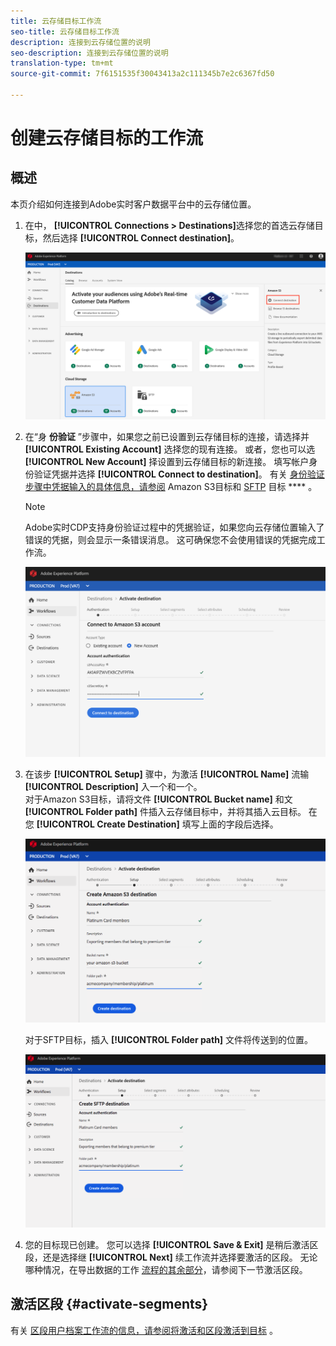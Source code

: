 ```yaml
---
title: 云存储目标工作流
seo-title: 云存储目标工作流
description: 连接到云存储位置的说明
seo-description: 连接到云存储位置的说明
translation-type: tm+mt
source-git-commit: 7f6151535f30043413a2c111345b7e2c6367fd50

---
```



# 创建云存储目标的工作流

## 概述

本页介绍如何连接到Adobe实时客户数据平台中的云存储位置。

1. 在中， **[!UICONTROL Connections > Destinations]**&#x200B;选择您的首选云存储目标，然后选择 **[!UICONTROL Connect destination]**。

   ![连接到云存储目标](/help/rtcdp/destinations/assets/connect-cloud-destination.png)

1. 在“身 **份验证** ”步骤中，如果您之前已设置到云存储目标的连接，请选择并 **[!UICONTROL Existing Account]** 选择您的现有连接。 或者，您也可以选 **[!UICONTROL New Account]** 择设置到云存储目标的新连接。 填写帐户身份验证凭据并选择 **[!UICONTROL Connect to destination]**。 有关 [身份验证步骤中凭据输入的具体信息，请参阅](/help/rtcdp/destinations/amazon-s3-destination.md) Amazon S3目标和 [SFTP](/help/rtcdp/destinations/sftp-destination.md) 目标 **** 。

   >[!NOTE]
   >
   >Adobe实时CDP支持身份验证过程中的凭据验证，如果您向云存储位置输入了错误的凭据，则会显示一条错误消息。 这可确保您不会使用错误的凭据完成工作流。

   ![连接到云存储目标——身份验证步骤](/help/rtcdp/destinations/assets/cloud-destinations-authentication-step.png)

1. 在该步 **[!UICONTROL Setup]** 骤中，为激活 **[!UICONTROL Name]** 流输 **[!UICONTROL Description]** 入一个和一个。 <br>
对于Amazon S3目标，请将文件 **[!UICONTROL Bucket name]** 和文 **[!UICONTROL Folder path]** 件插入云存储目标中，并将其插入云目标。 在您 **[!UICONTROL Create Destination]** 填写上面的字段后选择。

   ![连接到Amazon S3云存储目标——身份验证步骤](/help/rtcdp/destinations/assets/cloud-destinations-setup-step.png)

   对于SFTP目标，插入 **[!UICONTROL Folder path]** 文件将传送到的位置。

   ![连接到SFTP云存储目标——身份验证步骤](/help/rtcdp/destinations/assets/sftp-destinations-setup-step.png)

1. 您的目标现已创建。 您可以选择 **[!UICONTROL Save & Exit]** 是稍后激活区段，还是选择继 **[!UICONTROL Next]** 续工作流并选择要激活的区段。 无论哪种情况，在导出数据的工作 [流程的其余部分](#activate-segments)，请参阅下一节激活区段。

## 激活区段 {#activate-segments}

有关 [区段用户档案工作流的信息，请参阅将激活和区段激活到目标](/help/rtcdp/destinations/activate-destinations.md) 。